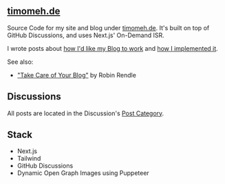 ## [timomeh.de](https://timomeh.de)

Source Code for my site and blog under [timomeh.de](https://timomeh.de). It's
built on top of GitHub Discussions, and uses Next.js' On-Demand ISR.

I wrote posts about [how I'd like my Blog to work](https://timomeh.de/posts/how-to-build-a-blog)
and [how I implemented it](https://timomeh.de/posts/how-i-built-this-blog).

See also:
- ["Take Care of Your Blog"](https://www.robinrendle.com/notes/take-care-of-your-blog-/) by Robin Rendle

## Discussions

All posts are located in the Discussion's
[Post Category](https://github.com/timomeh/timomeh.de/discussions/categories/posts).

## Stack

- Next.js
- Tailwind
- GitHub Discussions
- Dynamic Open Graph Images using Puppeteer